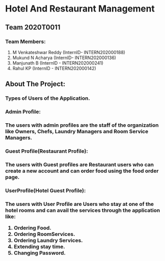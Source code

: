 # Hotel And Restaurant Management
## Team 2020T0011

### Team Members:
1. M Venkateshwar Reddy (InternID- INTERN202000188)
2. Mukund N Acharya (InternID- INTERN202000136)
3. Manjunath B (InternID - INTERN202000241)
4. Rahul KP (InternID - INTERN202000142)

## About The Project:
### Types of Users of the Application.
<h3>Admin Profile: <h3>The users with admin profiles are the staff of the organization like Owners, Chefs, Laundry Managers and Room Service Managers.
<h3>Guest Profile(Restaurant Profile): <h3>The users with Guest profiles are Restaurant users who can create a new account and can order food using the food order page.
<h3>UserProfile(Hotel Guest Profile): <h3>The users with User Profile are Users who stay at one of the hotel rooms and can avail the services through the application like:
<ol>
  <li>Ordering Food.</li>
  <li>Ordering RoomServices.</li>
  <li>Ordering Laundry Services.</li>
  <li>Extending stay time.</li>
  <li>Changing Password.</li>
  </ol>
